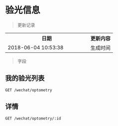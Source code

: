 # 验光信息

> 更新记录

<table>
    <tr>
        <th style="width:250px;">日期</th>
        <th>更新内容</th>
    </tr>
    <tr>
        <td>2018-06-04 10:53:38</td>
        <td>生成时间</td>
    </tr>
</table>

> 字段

## 我的验光列表

```
GET /wechat/optometry
```

## 详情

```
GET /wechat/optometry/:id
```